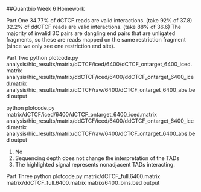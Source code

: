 ##Quantbio Week 6 Homework 

Part One 
34.77% of dCTCF reads are valid interactions. (take 92% of 37.8)
32.2% of ddCTCF reads are valid interactions. (take 88% of 36.6)
The majority of invalid 3C pairs are dangling end pairs that are unligated fragments, so these are reads mapped on the same restriction fragment (since we only see one restriction end site).

Part Two
python plotcode.py
analysis/hic_results/matrix/dCTCF/iced/6400/dCTCF_ontarget_6400_iced.matrix	
analysis/hic_results/matrix/ddCTCF/iced/6400/ddCTCF_ontarget_6400_iced.matrix
analysis/hic_results/matrix/dCTCF/raw/6400/dCTCF_ontarget_6400_abs.bed
output 

python plotcode.py
matrix/dCTCF/iced/6400/dCTCF_ontarget_6400_iced.matrix	
analysis/hic_results/matrix/ddCTCF/iced/6400/ddCTCF_ontarget_6400_iced.matrix
analysis/hic_results/matrix/dCTCF/raw/6400/dCTCF_ontarget_6400_abs.bed
output 

1. No
2. Sequencing depth does not change the interpretation of the TADs
3. The highlighted signal represents nonadjacent TADs interacting. 

Part Three
python plotcode.py matrix/dCTCF_full.6400.matrix matrix/ddCTCF_full.6400.matrix matrix/6400_bins.bed output
